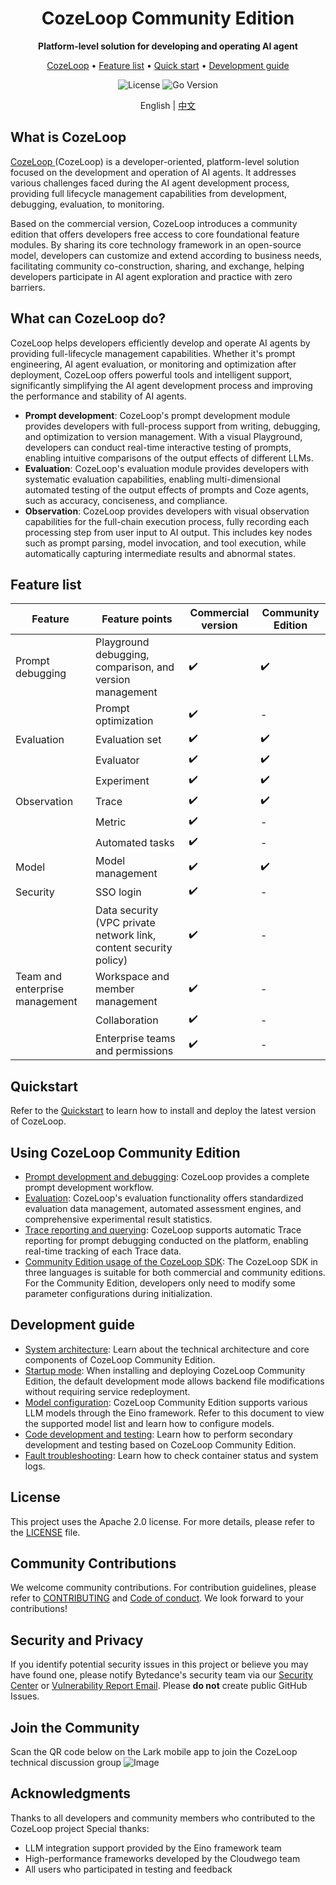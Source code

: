 <div align="center">
<h1>CozeLoop Community Edition</h1>
<p><strong> Platform-level solution for developing and operating AI agent</strong></p>
<p>
<a href="#What-can-CozeLoop-do">CozeLoop</a> •
<a href="#Feature-list">Feature list</a> •
<a href="#Quickstart">Quick start</a> •
<a href="#Development-guide">Development guide</a>
</p>
<p>
  <img alt="License" src="https://img.shields.io/badge/license-apache2.0-blue.svg">
  <img alt="Go Version" src="https://img.shields.io/badge/go-%3E%3D%201.23.4-blue">
</p>

English | [中文](README.cn.md)

</div>

## What is CozeLoop

[CozeLoop ](https://www.coze.cn/loop) (CozeLoop) is a developer-oriented, platform-level solution focused on the development and operation of AI agents. It addresses various challenges faced during the AI agent development process, providing full lifecycle management capabilities from development, debugging, evaluation, to monitoring.

Based on the commercial version, CozeLoop introduces a community edition that offers developers free access to core foundational feature modules. By sharing its core technology framework in an open-source model, developers can customize and extend according to business needs, facilitating community co-construction, sharing, and exchange, helping developers participate in AI agent exploration and practice with zero barriers.

## What can CozeLoop do?
CozeLoop helps developers efficiently develop and operate AI agents by providing full-lifecycle management capabilities. Whether it's prompt engineering, AI agent evaluation, or monitoring and optimization after deployment, CozeLoop offers powerful tools and intelligent support, significantly simplifying the AI agent development process and improving the performance and stability of AI agents.

* **Prompt development**: CozeLoop's prompt development module provides developers with full-process support from writing, debugging, and optimization to version management. With a visual Playground, developers can conduct real-time interactive testing of prompts, enabling intuitive comparisons of the output effects of different LLMs.
* **Evaluation**: CozeLoop's evaluation module provides developers with systematic evaluation capabilities, enabling multi-dimensional automated testing of the output effects of prompts and Coze agents, such as accuracy, conciseness, and compliance.
* **Observation**: CozeLoop provides developers with visual observation capabilities for the full-chain execution process, fully recording each processing step from user input to AI output. This includes key nodes such as prompt parsing, model invocation, and tool execution, while automatically capturing intermediate results and abnormal states.

## Feature list
| **Feature** | **Feature points** | **Commercial version** | **Community Edition** |
| --- | --- | --- | --- |
| Prompt debugging | Playground debugging, comparison, and version management | ✔️ | ✔️ |
|  | Prompt optimization | ✔️ | - |
| Evaluation | Evaluation set | ✔️ | ✔️ |
|  | Evaluator | ✔️ | ✔️ |
|  | Experiment | ✔️ | ✔️ |
| Observation | Trace | ✔️ | ✔️ |
|  | Metric | ✔️ | - |
|  | Automated tasks | ✔️ | - |
| Model | Model management | ✔️ | ✔️ |
| Security | SSO login | ✔️ | - |
|  | Data security (VPC private network link, content security policy) | ✔️ | - |
| Team and enterprise management | Workspace and member management | ✔️ | - |
|  | Collaboration | ✔️ | - |
|  | Enterprise teams and permissions | ✔️ | - |
## Quickstart
Refer to the [Quickstart](https://github.com/coze-dev/cozeloop/wiki/2.-Quickstart) to learn how to install and deploy the latest version of CozeLoop.
## Using CozeLoop Community Edition

* [Prompt development and debugging](https://loop.coze.cn/open/docs/cozeloop/create-prompt): CozeLoop provides a complete prompt development workflow.
* [Evaluation](https://loop.coze.cn/open/docs/cozeloop/create-prompt): CozeLoop's evaluation functionality offers standardized evaluation data management, automated assessment engines, and comprehensive experimental result statistics.
* [Trace reporting and querying](https://loop.coze.cn/open/docs/cozeloop/trace-integrate): CozeLoop supports automatic Trace reporting for prompt debugging conducted on the platform, enabling real-time tracking of each Trace data.
* [Community Edition usage of the CozeLoop SDK](https://github.com/coze-dev/cozeloop/wiki/8.-Community-edition-uses-CozeLoop-SDK): The CozeLoop SDK in three languages is suitable for both commercial and community editions. For the Community Edition, developers only need to modify some parameter configurations during initialization.

## Development guide

* [System architecture](https://github.com/coze-dev/cozeloop/wiki/3.-Architecture): Learn about the technical architecture and core components of CozeLoop Community Edition.
* [Startup mode](https://github.com/coze-dev/cozeloop/wiki/4.-Service-startup-modes): When installing and deploying CozeLoop Community Edition, the default development mode allows backend file modifications without requiring service redeployment.
* [Model configuration](https://github.com/coze-dev/cozeloop/wiki/5.-Model-configuration): CozeLoop Community Edition supports various LLM models through the Eino framework. Refer to this document to view the supported model list and learn how to configure models.
* [Code development and testing](https://github.com/coze-dev/cozeloop/wiki/6.-Code-development-and-testing): Learn how to perform secondary development and testing based on CozeLoop Community Edition.
* [Fault troubleshooting](https://github.com/coze-dev/cozeloop/wiki/7.-Troubleshooting): Learn how to check container status and system logs.

## License
This project uses the Apache 2.0 license. For more details, please refer to the [LICENSE](LICENSE) file.
## Community Contributions
We welcome community contributions. For contribution guidelines, please refer to [CONTRIBUTING](CONTRIBUTING.md) and [Code of conduct](CODE_OF_CONDUCT.md). We look forward to your contributions!
## Security and Privacy
If you identify potential security issues in this project or believe you may have found one, please notify Bytedance's security team via our [Security Center](https://security.bytedance.com/src) or [Vulnerability Report Email](sec@bytedance.com).
Please **do not** create public GitHub Issues.
## Join the Community
Scan the QR code below on the Lark mobile app to join the CozeLoop technical discussion group
![Image](https://p9-arcosite.byteimg.com/tos-cn-i-goo7wpa0wc/8fae8f0e7b124831b1dd94aa9a5c60c1~tplv-goo7wpa0wc-image.image)
## Acknowledgments
Thanks to all developers and community members who contributed to the CozeLoop project Special thanks:

* LLM integration support provided by the Eino framework team
* High-performance frameworks developed by the Cloudwego team
* All users who participated in testing and feedback
